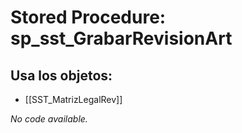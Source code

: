 # Stored Procedure: sp_sst_GrabarRevisionArt

## Usa los objetos:
- [[SST_MatrizLegalRev]]

*No code available.*
